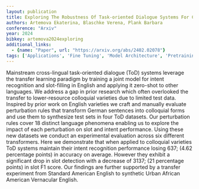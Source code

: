 ```yaml
---
layout: publication
title: Exploring The Robustness Of Task-oriented Dialogue Systems For Colloquial German Varieties
authors: Artemova Ekaterina, Blaschke Verena, Plank Barbara
conference: "Arxiv"
year: 2024
bibkey: artemova2024exploring
additional_links:
  - {name: "Paper", url: "https://arxiv.org/abs/2402.02078"}
tags: ['Applications', 'Fine Tuning', 'Model Architecture', 'Pretraining Methods', 'RAG', 'Reinforcement Learning', 'Security', 'Training Techniques', 'Transformer']
---
```

Mainstream cross-lingual task-oriented dialogue (ToD) systems leverage the transfer learning paradigm by training a joint model for intent recognition and slot-filling in English and applying it zero-shot to other languages. We address a gap in prior research which often overlooked the transfer to lower-resource colloquial varieties due to limited test data. Inspired by prior work on English varieties we craft and manually evaluate perturbation rules that transform German sentences into colloquial forms and use them to synthesize test sets in four ToD datasets. Our perturbation rules cover 18 distinct language phenomena enabling us to explore the impact of each perturbation on slot and intent performance. Using these new datasets we conduct an experimental evaluation across six different transformers. Here we demonstrate that when applied to colloquial varieties ToD systems maintain their intent recognition performance losing 637; (4.62 percentage points) in accuracy on average. However they exhibit a significant drop in slot detection with a decrease of 3137; (21 percentage points) in slot F1 score. Our findings are further supported by a transfer experiment from Standard American English to synthetic Urban African American Vernacular English.
